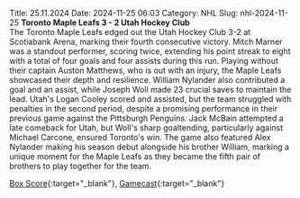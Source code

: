 Title: 25.11.2024
Date: 2024-11-25 06:03
Category: NHL 
Slug: nhl-2024-11-25 
**Toronto Maple Leafs 3 - 2 Utah Hockey Club**  
The Toronto Maple Leafs edged out the Utah Hockey Club 3-2 at Scotiabank Arena, marking their fourth consecutive victory. Mitch Marner was a standout performer, scoring twice, extending his point streak to eight with a total of four goals and four assists during this run. Playing without their captain Auston Matthews, who is out with an injury, the Maple Leafs showcased their depth and resilience. William Nylander also contributed a goal and an assist, while Joseph Woll made 23 crucial saves to maintain the lead. Utah's Logan Cooley scored and assisted, but the team struggled with penalties in the second period, despite a promising performance in their previous game against the Pittsburgh Penguins. Jack McBain attempted a late comeback for Utah, but Woll's sharp goaltending, particularly against Michael Carcone, ensured Toronto's win. The game also featured Alex Nylander making his season debut alongside his brother William, marking a unique moment for the Maple Leafs as they became the fifth pair of brothers to play together for the team. 

[Box Score](/gamecenter/uta-vs-tor/2024/11/24/2024020333){:target="_blank"}, [Gamecast](https://www.nhl.com/news/utah-hockey-club-toronto-maple-leafs-game-recap-november-24){:target="_blank"}<br>


